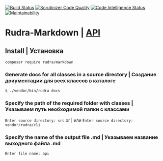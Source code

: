 [![Build Status](https://scrutinizer-ci.com/g/Jagepard/Rudra-Markdown/badges/build.png?b=master)](https://scrutinizer-ci.com/g/Jagepard/Rudra-Markdown/build-status/master)
[![Scrutinizer Code Quality](https://scrutinizer-ci.com/g/Jagepard/Rudra-Markdown/badges/quality-score.png?b=master)](https://scrutinizer-ci.com/g/Jagepard/Rudra-Markdown/?branch=master)
[![Code Intelligence Status](https://scrutinizer-ci.com/g/Jagepard/Rudra-Markdown/badges/code-intelligence.svg?b=master)](https://scrutinizer-ci.com/code-intelligence)
[![Maintainability](https://api.codeclimate.com/v1/badges/141448a193ba17e52b36/maintainability)](https://codeclimate.com/github/Jagepard/Rudra-Markdown/maintainability)

# Rudra-Markdown | [API](https://github.com/Jagepard/Rudra-Markdown/blob/master/docs.md "Documentation API")

## Install | Установка

```composer require rudra/markdown```

### Generate docs for all classes in a source directory | Создание документации для всех классов в каталоге
```$ ./vendor/bin/rudra docs``` 
### Specify the path of the required folder with classes | Указываем путь необходимой папки с классами
```Enter source directory: src``` or | или ```Enter source directory: vendor/rudra/cli```

### Specify the name of the output file .md | Указываем название выходного файла .md
```Enter file name: api```
